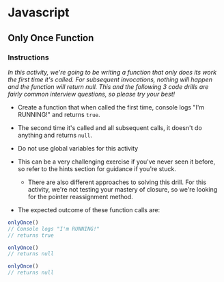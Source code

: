 # Javascript 

## Only Once Function

### Instructions

_In this activity, we're going to be writing a function that only does its work the first time it's called. For subsequent invocations, nothing will happen and the function will return null. This and the following 3 code drills are fairly common interview questions, so please try your best!_ 

* Create a function that when called the first time, console logs "I'm RUNNING!" and returns `true`.

* The second time it's called and all subsequent calls, it doesn't do anything and returns `null`.

* Do not use global variables for this activity

* This can be a very challenging exercise if you've never seen it before, so refer to the hints section for guidance if you're stuck.
    * There are also different approaches to solving this drill. For this activity, we're not testing your mastery of closure, so we're looking for the pointer reassignment method.

* The expected outcome of these function calls are:

```javascript
onlyOnce()
// Console logs "I'm RUNNING!"
// returns true

onlyOnce()
// returns null

onlyOnce()
// returns null
